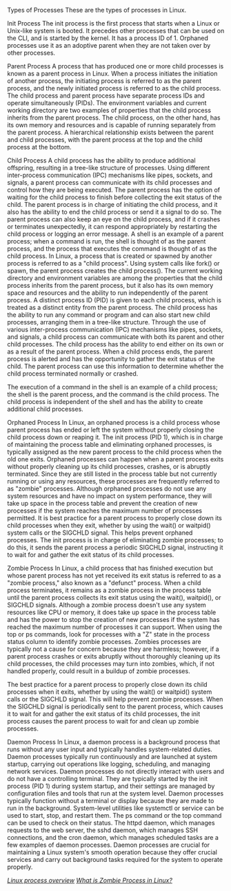 Types of Processes
These are the types of processes in Linux.

Init Process
The init process is the first process that starts when a Linux or Unix-like system is booted. It precedes other processes that can be used on the CLI, and is started by the kernel. It has a process ID of 1. Orphaned processes use it as an adoptive parent when they are not taken over by other processes.

Parent Process
A process that has produced one or more child processes is known as a parent process in Linux. When a process initiates the initiation of another process, the initiating process is referred to as the parent process, and the newly initiated process is referred to as the child process. The child process and parent process have separate process IDs and operate simultaneously (PIDs).
The environment variables and current working directory are two examples of properties that the child process inherits from the parent process. The child process, on the other hand, has its own memory and resources and is capable of running separately from the parent process.
A hierarchical relationship exists between the parent and child processes, with the parent process at the top and the child process at the bottom.

Child Process
A child process has the ability to produce additional offspring, resulting in a tree-like structure of processes.
Using different inter-process communication (IPC) mechanisms like pipes, sockets, and signals, a parent process can communicate with its child processes and control how they are being executed. The parent process has the option of waiting for the child process to finish before collecting the exit status of the child.
The parent process is in charge of initiating the child process, and it also has the ability to end the child process or send it a signal to do so. The parent process can also keep an eye on the child process, and if it crashes or terminates unexpectedly, it can respond appropriately by restarting the child process or logging an error message.
A shell is an example of a parent process; when a command is run, the shell is thought of as the parent process, and the process that executes the command is thought of as the child process.
In Linux, a process that is created or spawned by another process is referred to as a "child process". Using system calls like fork() or spawn, the parent process creates the child process(). The current working directory and environment variables are among the properties that the child process inherits from the parent process, but it also has its own memory space and resources and the ability to run independently of the parent process.
A distinct process ID (PID) is given to each child process, which is treated as a distinct entity from the parent process. The child process has the ability to run any command or program and can also start new child processes, arranging them in a tree-like structure.
Through the use of various inter-process communication (IPC) mechanisms like pipes, sockets, and signals, a child process can communicate with both its parent and other child processes. The child process has the ability to end either on its own or as a result of the parent process.
When a child process ends, the parent process is alerted and has the opportunity to gather the exit status of the child. The parent process can use this information to determine whether the child process terminated normally or crashed.

The execution of a command in the shell is an example of a child process; the shell is the parent process, and the command is the child process. The child process is independent of the shell and has the ability to create additional child processes.

Orphaned Process
In Linux, an orphaned process is a child process whose parent process has ended or left the system without properly closing the child process down or reaping it. The init process (PID 1), which is in charge of maintaining the process table and eliminating orphaned processes, is typically assigned as the new parent process to the child process when the old one exits.
Orphaned processes can happen when a parent process exits without properly cleaning up its child processes, crashes, or is abruptly terminated. Since they are still listed in the process table but not currently running or using any resources, these processes are frequently referred to as "zombie" processes.
Although orphaned processes do not use any system resources and have no impact on system performance, they will take up space in the process table and prevent the creation of new processes if the system reaches the maximum number of processes permitted.
It is best practice for a parent process to properly close down its child processes when they exit, whether by using the wait() or waitpid() system calls or the SIGCHLD signal. This helps prevent orphaned processes.
The init process is in charge of eliminating zombie processes; to do this, it sends the parent process a periodic SIGCHLD signal, instructing it to wait for and gather the exit status of its child processes.

Zombie Process
In Linux, a child process that has finished execution but whose parent process has not yet received its exit status is referred to as a "zombie process," also known as a "defunct" process. When a child process terminates, it remains as a zombie process in the process table until the parent process collects its exit status using the wait(), waitpid(), or SIGCHLD signals.
Although a zombie process doesn't use any system resources like CPU or memory, it does take up space in the process table and has the power to stop the creation of new processes if the system has reached the maximum number of processes it can support.
When using the top or ps commands, look for processes with a "Z" state in the process status column to identify zombie processes. Zombies processes are typically not a cause for concern because they are harmless; however, if a parent process crashes or exits abruptly without thoroughly cleaning up its child processes, the child processes may turn into zombies, which, if not handled properly, could result in a buildup of zombie processes.

The best practice for a parent process to properly close down its child processes when it exits, whether by using the wait() or waitpid() system calls or the SIGCHLD signal. This will help prevent zombie processes. When the SIGCHLD signal is periodically sent to the parent process, which causes it to wait for and gather the exit status of its child processes, the init process causes the parent process to wait for and clean up zombie processes.

Daemon Process
In Linux, a daemon process is a background process that runs without any user input and typically handles system-related duties. Daemon processes typically run continuously and are launched at system startup, carrying out operations like logging, scheduling, and managing network services.
Daemon processes do not directly interact with users and do not have a controlling terminal. They are typically started by the init process (PID 1) during system startup, and their settings are managed by configuration files and tools that run at the system level.
Daemon processes typically function without a terminal or display because they are made to run in the background. System-level utilities like systemctl or service can be used to start, stop, and restart them. The ps command or the top command can be used to check on their status.
The httpd daemon, which manages requests to the web server, the sshd daemon, which manages SSH connections, and the cron daemon, which manages scheduled tasks are a few examples of daemon processes.
Daemon processes are crucial for maintaining a Linux system's smooth operation because they offer crucial services and carry out background tasks required for the system to operate properly.


[*Linux process overview*](https://dev.to/rejoice/linux-process-management-a-deep-dive-2lmk)
[*What is Zombie Process in Linux?*](**https://www.scaler.com/topics/zombie-process-in-linux/**)




